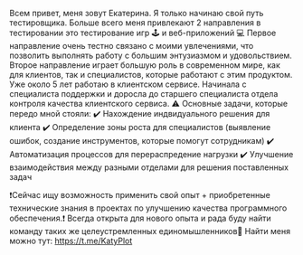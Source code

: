 Всем привет, меня зовут Екатерина. Я только начинаю свой путь тестировщика. 
Больше всего меня привлекают 2 направления в тестировании это тестирование игр 🕹️ и веб-приложений 💻
Первое направление очень тестно связано с моими увлечениями, что позволить выполнять работу с большим энтузиазмом и удовольствием. 
Второе направление играет большую роль в современном мире, как для клиентов, так и специалистов, которые работают с этим продуктом.   
Уже около 5 лет работаю в клиентском сервисе. Начинала с специалиста поддержки и доросла до старшего специалиста отдела контроля качества клиентского сервиса. 
⚠️ Основные задачи, которые передо мной стояли: 
✔️ Нахождение индвидуального решения для клиента
✔️ Определение зоны роста для специалистов (выявление ошибок, создание инструментов, которые помогут сотрудникам) 
✔️ Автоматизация процессов для перераспредение нагрузки
✔️ Улучшение взаимодействия между разными отделами для решения поставленных задач


❗Сейчас ищу возможность применить свой опыт + приобретенные технические знания в проектах по улучшению качества программного обеспечения.❗
Всегда открыта для нового опыта и рада буду найти команду таких же целеустремленных единомышленников🦸
Найти меня можно тут: https://t.me/KatyPlot
